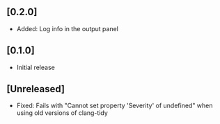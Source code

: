 ## [0.2.0]

- Added: Log info in the output panel

## [0.1.0]

- Initial release

## [Unreleased]

- Fixed: Fails with "Cannot set property 'Severity' of undefined" when using
old versions of clang-tidy
